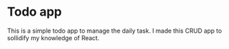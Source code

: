 # Todo app
This is a simple todo app to manage the daily task. I made this CRUD app to sollidify my knowledge of React. 

